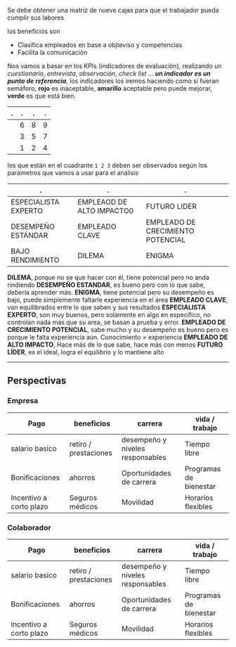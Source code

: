 Se debe obtener una matriz de nueve cajas para que el trabajador pueda cumplir sus labores

los beneficios son
- Clasifica empleados en base a objteviso y competencias
- Facilita la comunicación

Nos vamos a basar en los KPIs (indicadores de evaluación), realizando un *cuestionario*, *entrevista*, *observación*, *check list* … ***un indicador es un punto de referencia***, los indicadores los iremos haciendo como si fueran semáforo, **rojo** es inaceptable, **amarillo** aceptable pero puede mejorar, **verde** es que está bien.

| .   | .   | .   | .   |
| --- | --- | --- | --- |
|     | 6   | 8   | 9   |
|     | 3   | 5   | 7   |
|     | 1   | 2   | 4   |

los que están en el cuadrante `1 2 3` deben ser observados según los parámetros que vamos a usar para el análisis


| .                    | .                         | .                                 |
| -------------------- | ------------------------- | --------------------------------- |
| ESPECIALISTA EXPERTO | EMPLEAOD DE ALTO IMPACTO0 | FUTURO LIDER                      |
| DESEMPEÑO ESTÁNDAR   | EMPLEADO CLAVE            | EMPLEADO DE CRECIMIENTO POTENCIAL |
| BAJO RENDIMIENTO     | DILEMA                    | ENIGMA                            |

**DILEMA**, porque no se que hacer con él, tiene potencial pero no anda rindiendo
**DESEMPEÑO ESTANDAR**,  es bueno pero con lo que sabe, debería aprender más.
**ENIGMA**, tiene potencial pero su desempeño es bajo, puede simplemente faltarle experiencia en el área
**EMPLEADO CLAVE**, van equilibrados entre lo que saben y sus resultados
**ESPECIALISTA EXPERTO**, son muy buenos, pero solamente en algo en específico, no controlan nada más que su area, se basan a prueba y error.
**EMPLEADO DE CRECIMIENTO POTENCIAL**, sabe mucho y su desempeño es bueno pero es porque le falta experiencia aún. Conocimiento > experiencia
**EMPLEADO DE ALTO IMPACTO**, Hace más de lo que sabe, hace más con menos
**FUTURO LÍDER**, es el ideal, logra el equilibrio y lo mantiene alto

---

## Perspectivas

### Empresa
| Pago                    | beneficios            | carrera                          | vida / trabajo         |
| ----------------------- | --------------------- | -------------------------------- | ---------------------- |
| salario basico          | retiro / prestaciones | desempeño y niveles responsables | Tiempo libre           |
| Bonificaciones          | ahorros               | Oportunidades de carrera         | Programas de bienestar |
| Incentivo a corto plazo | Seguros médicos       | Movilidad                        | Horarios flexibles     |

### Colaborador

| Pago                    | beneficios            | carrera                          | vida / trabajo         |
| ----------------------- | --------------------- | -------------------------------- | ---------------------- |
| salario basico          | retiro / prestaciones | desempeño y niveles responsables | Tiempo libre           |
| Bonificaciones          | ahorros               | Oportunidades de carrera         | Programas de bienestar |
| Incentivo a corto plazo | Seguros médicos       | Movilidad                        | Horarios flexibles     |